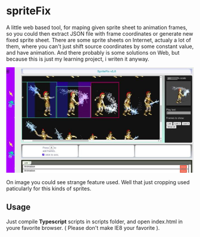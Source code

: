 # spriteFix
A little web based tool, for maping given sprite sheet to animation frames, so you could then extract JSON file with frame coordinates or generate new fixed sprite sheet. There are some sprite sheets on Internet, actualy a lot of them, where you can't just shift source coordinates by some constant value, and have animation. And there probably is some solutions on Web, but because this is just my learning project, i writen it anyway.

[![Preview](https://github.com/MyColaAnikeiev/spriteFix/blob/main/img/preview.jpg)](https://github.com/MyColaAnikeiev/spriteFix/blob/main/img/preview.jpg)

On image you could see strange feature used. Well that just cropping used paticularly for this kinds of sprites. 

Usage
-----
Just compile **Typescript** scripts in scripts folder, and open index.html in youre favorite browser. ( Please don't make IE8 your favorite ).
